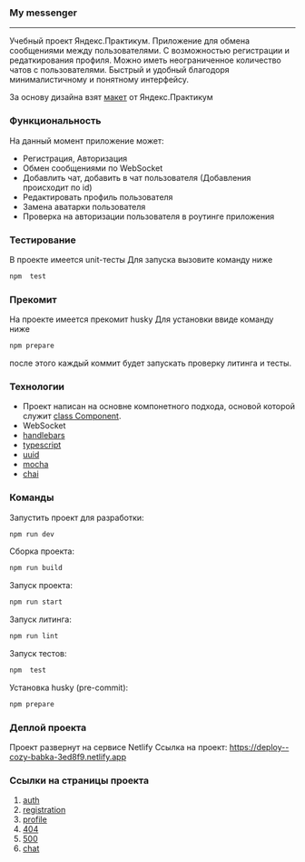 ### My messenger
---
Учебный проект Яндекс.Практикум. Приложение для обмена сообщениями между пользователями. С возможностью регистрации и редаткирования профиля. Можно иметь неограниченное количество чатов с пользователями. Быстрый и удобный благодоря минималистичному и понятному интерфейсу.

За основу дизайна взят [макет](https://www.figma.com/file/Xvi8XumEhUEl80RTlRkLCb/Chat_external_link-(Copy)?node-id=0%3A1&mode=dev) от Яндекс.Практикум 

### Функциональность 
На данный момент приложение может:
+ Регистрация, Авторизация
+ Обмен сообщениями по WebSocket 
+ Добавлить чат, добавить в чат пользователя (Добавления происходит по id)
+ Редактировать профиль пользователя 
+ Замена аватарки пользователя
+ Проверка на авторизации пользователя в роутинге приложения

### Тестирование 
В проекте имеется unit-тесты
Для запуска вызовите команду ниже

```bash
npm  test
```

### Прекомит
На проекте имеется прекомит husky
Для установки ввиде команду ниже
```bash
npm prepare
```

после этого каждый коммит будет запускать проверку литинга и тесты.

### Технологии
+ Проект написан на основне компонетного подхода, основой которой служит [class Component](https://github.com/Glazoff/middle.messenger.praktikum.yandex/tree/sprint_2/src/service/Component).
+ WebSocket
+ [handlebars](https://github.com/handlebars-lang/handlebars.js)
+ [typescript](https://www.typescriptlang.org)
+ [uuid](https://github.com/uuidjs/uuid)
+ [mocha](https://mochajs.org/)
+ [chai](https://www.chaijs.com/)

### Команды 
Запустить проект для разработки:
```bash
npm run dev
```

Сборка проекта:
```bash
npm run build
```

Запуск проекта:
```bash
npm run start
```

Запуск литинга:
```bash
npm run lint
```

Запуск тестов:
```bash
npm  test
```

Установка husky (pre-commit):
```bash
npm prepare
```

### Деплой проекта
Проект развернут на сервисе Netlify
Ссылка на проект: https://deploy--cozy-babka-3ed8f9.netlify.app

### Ссылки на страницы проекта 

1. [auth](https://deploy--cozy-babka-3ed8f9.netlify.app/auth)
2. [registration](https://deploy--cozy-babka-3ed8f9.netlify.app/registration)
3. [profile](https://deploy--cozy-babka-3ed8f9.netlify.app/profile)
4. [404](https://deploy--cozy-babka-3ed8f9.netlify.app/404)
5. [500](https://deploy--cozy-babka-3ed8f9.netlify.app/500)
6. [chat](https://deploy--cozy-babka-3ed8f9.netlify.app/chat)

